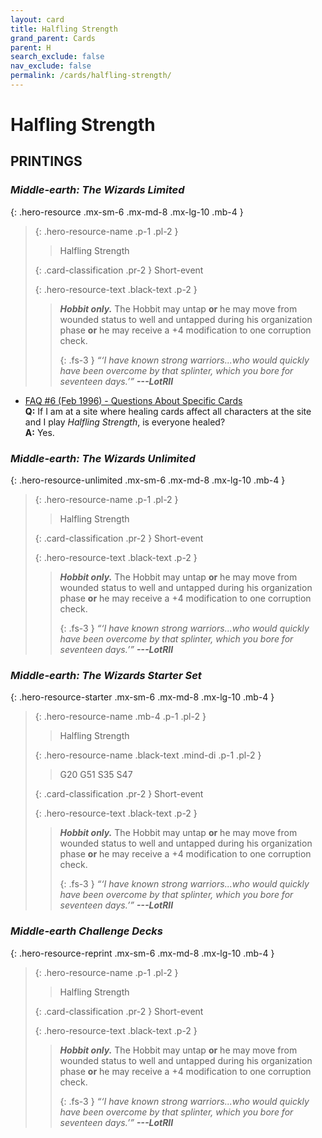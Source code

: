 ```yaml
---
layout: card
title: Halfling Strength
grand_parent: Cards
parent: H
search_exclude: false
nav_exclude: false
permalink: /cards/halfling-strength/
---
```


# Halfling Strength


## PRINTINGS


### _Middle-earth: The Wizards Limited_

{: .hero-resource .mx-sm-6 .mx-md-8 .mx-lg-10 .mb-4 }
> {: .hero-resource-name .p-1 .pl-2 }
> > <div class="card-mp"></div>
> > <div class="card-name">Halfling Strength</div>
>
> {: .card-classification .pr-2 }
> Short-event
>
> {: .hero-resource-text .black-text .p-2 }
> > _**Hobbit only.**_ The Hobbit may untap **or** he may move from wounded status to well and untapped during his organization phase **or** he may receive a +4 modification to one corruption check. 
> > 
> > {: .fs-3 } 
> > _“‘I have known strong warriors...who would quickly have been overcome by that splinter, which you bore for seventeen days.’”_ ***---&#65279;LotRII*** 
> 

 - [FAQ #6 (Feb 1996) - Questions About Specific Cards](/original/rulings/faq-6/#questions-about-specific-cards)<br>**Q:** If I am at a site where healing cards affect all characters at the site and I play _Halfling Strength_, is everyone healed?<br>**A:** Yes.

### _Middle-earth: The Wizards Unlimited_

{: .hero-resource-unlimited .mx-sm-6 .mx-md-8 .mx-lg-10 .mb-4 }
> {: .hero-resource-name .p-1 .pl-2 }
> > <div class="card-mp"></div>
> > <div class="card-name">Halfling Strength</div>
>
> {: .card-classification .pr-2 }
> Short-event
>
> {: .hero-resource-text .black-text .p-2 }
> > _**Hobbit only.**_ The Hobbit may untap **or** he may move from wounded status to well and untapped during his organization phase **or** he may receive a +4 modification to one corruption check. 
> > 
> > {: .fs-3 } 
> > _“‘I have known strong warriors...who would quickly have been overcome by that splinter, which you bore for seventeen days.’”_ ***---&#65279;LotRII*** 
> 

### _Middle-earth: The Wizards Starter Set_

{: .hero-resource-starter .mx-sm-6 .mx-md-8 .mx-lg-10 .mb-4 }
> {: .hero-resource-name .mb-4 .p-1 .pl-2 }
> > <div class="card-mp"></div>
> > <div class="card-name">Halfling Strength</div>
>
> {: .hero-resource-name .black-text .mind-di .p-1 .pl-2 }
> > <span class="red-text">G20 G51 S35 S47</span>
>
> {: .card-classification .pr-2 }
> Short-event
>
> {: .hero-resource-text .black-text .p-2 }
> > _**Hobbit only.**_ The Hobbit may untap **or** he may move from wounded status to well and untapped during his organization phase **or** he may receive a +4 modification to one corruption check. 
> > 
> > {: .fs-3 } 
> > _“‘I have known strong warriors...who would quickly have been overcome by that splinter, which you bore for seventeen days.’”_ ***---&#65279;LotRII*** 
> 

### _Middle-earth Challenge Decks_

{: .hero-resource-reprint .mx-sm-6 .mx-md-8 .mx-lg-10 .mb-4 }
> {: .hero-resource-name .p-1 .pl-2 }
> > <div class="card-mp"></div>
> > <div class="card-name">Halfling Strength</div>
>
> {: .card-classification .pr-2 }
> Short-event
>
> {: .hero-resource-text .black-text .p-2 }
> > _**Hobbit only.**_ The Hobbit may untap **or** he may move from wounded status to well and untapped during his organization phase **or** he may receive a +4 modification to one corruption check. 
> > 
> > {: .fs-3 } 
> > _“‘I have known strong warriors...who would quickly have been overcome by that splinter, which you bore for seventeen days.’”_ ***---&#65279;LotRII*** 
> 

